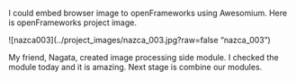 I could embed browser image to openFrameworks using Awesomium.
Here is openFrameworks project image. 

![nazca003](../project_images/nazca_003.jpg?raw=false “nazca_003”)

My friend, Nagata, created image processing side module.
I checked the module today and it is amazing.
Next stage is combine our modules.